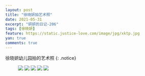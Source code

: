 ```yaml
---
layout: post
title: "徐晓妍拍艺术照"
date: 2021-05-31
excerpt: "妍妍的日记-206"
tags: [徐晓妍]
feature: https://static.justice-love.com/image/jpg/xktp.jpg
yan: true
comments: true
---
```

徐晓妍幼儿园拍的艺术照
{: .notice}
<figure>
    <img src="{{ site.staticUrl }}/yanyan/image/xuxiaoyanyishuzhao1.jpg" />
    <img src="{{ site.staticUrl }}/yanyan/image/xuxiaoyanyishuzhao2.jpg" />
    <img src="{{ site.staticUrl }}/yanyan/image/xuxiaoyanyishuzhao3.jpg" />
    <img src="{{ site.staticUrl }}/yanyan/image/xuxiaoyanyishuzhao4.jpg" />
    <img src="{{ site.staticUrl }}/yanyan/image/xuxiaoyanyishuzhao5.jpg" />
</figure>
